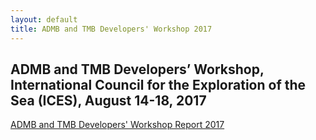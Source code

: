```yaml
---
layout: default
title: ADMB and TMB Developers' Workshop 2017
---
```

ADMB and TMB Developers’ Workshop, International Council for the Exploration of the Sea (ICES), August 14-18, 2017
---------------------------------------------------------------------

[ADMB and TMB Developers' Workshop Report 2017](ADMBandTMB-DevelopersWorkshopReport2017.pdf)
